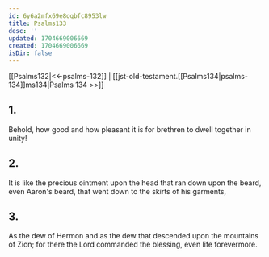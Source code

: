 ```yaml
---
id: 6y6a2mfx69e8oqbfc8953lw
title: Psalms133
desc: ''
updated: 1704669006669
created: 1704669006669
isDir: false
---
```

[[Psalms132|<<-psalms-132]] | [[jst-old-testament.[[Psalms134|psalms-134]]ms134|Psalms 134 >>]]
## 1.
Behold, how good and how pleasant it is for brethren to dwell together in unity!
## 2.
It is like the precious ointment upon the head that ran down upon the beard, even Aaron\'s beard, that went down to the skirts of his garments,
## 3.
As the dew of Hermon and as the dew that descended upon the mountains of Zion; for there the Lord commanded the blessing, even life forevermore.

